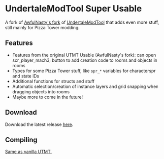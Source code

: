 # UndertaleModTool Super Usable

A fork of [AwfulNasty's fork](https://github.com/AwfulNasty/UndertaleModTool/tree/RoomEditorChanges) of [UndertaleModTool](https://github.com/krzys-h/UndertaleModTool) that adds even more stuff, still mainly for Pizza Tower modding.

## Features
- Features from the original UTMT Usable (AwfulNasty's fork): can open scr_player_mach3; button to add creation code to rooms and objects in rooms
- Types for some Pizza Tower stuff, like `spr_*` variables for characterspr and state IDs
- Additional functions for structs and stuff
- Automatic selection/creation of instance layers and grid snapping when dragging objects into rooms
- Maybe more to come in the future!

## Download

Download the latest release [here](https://github.com/CST1229/UndertaleModTool/releases/latest).

## Compiling

[Same as vanilla UTMT.](https://github.com/krzys-h/UndertaleModTool#compilation-instructions)

<!--
  commandline building:

  dotnet publish UndertaleModTool -c Release -r win-x64 --self-contained false -p:PublishSingleFile=True --output bin/non-sc
  dotnet publish UndertaleModTool -c Release -r win-x64 --self-contained true -p:PublishSingleFile=True --output bin/sc
  dotnet publish UndertaleModCli -c Release -r win-x64 --self-contained false -p:PublishSingleFile=True --output bin/cli

-->